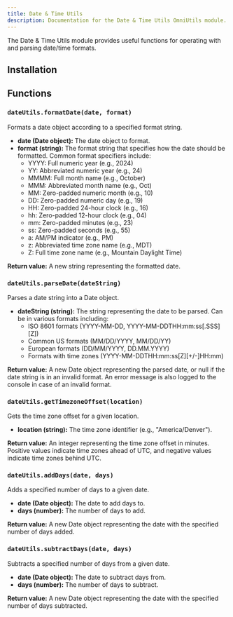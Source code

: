 ```yaml
---
title: Date & Time Utils
description: Documentation for the Date & Time Utils OmniUtils module.
---
```


The Date & Time Utils module provides useful functions for operating with and parsing date/time formats.

## Installation

## Functions

### `dateUtils.formatDate(date, format)`

Formats a date object according to a specified format string.

* **date (Date object):** The date object to format.
* **format (string):** The format string that specifies how the date should be formatted. Common format specifiers include:
    * YYYY: Full numeric year (e.g., 2024)
    * YY: Abbreviated numeric year (e.g., 24)
    * MMMM: Full month name (e.g., October)
    * MMM: Abbreviated month name (e.g., Oct)
    * MM: Zero-padded numeric month (e.g., 10)
    * DD: Zero-padded numeric day (e.g., 19)
    * HH: Zero-padded 24-hour clock (e.g., 16)
    * hh: Zero-padded 12-hour clock (e.g., 04)
    * mm: Zero-padded minutes (e.g., 23)
    * ss: Zero-padded seconds (e.g., 55)
    * a: AM/PM indicator (e.g., PM)
    * z: Abbreviated time zone name (e.g., MDT)
    * Z: Full time zone name (e.g., Mountain Daylight Time)

**Return value:** A new string representing the formatted date.

### `dateUtils.parseDate(dateString)`
Parses a date string into a Date object.

* **dateString (string):** The string representing the date to be parsed. Can be in various formats including:
    * ISO 8601 formats (YYYY-MM-DD, YYYY-MM-DDTHH:mm:ss[.SSS][Z])
    * Common US formats (MM/DD/YYYY, MM/DD/YY)
    * European formats (DD/MM/YYYY, DD.MM.YYYY)
    * Formats with time zones (YYYY-MM-DDTHH:mm:ss[Z][+/-]HH:mm)

**Return value:** A new Date object representing the parsed date, or null if the date string is in an invalid format. An error message is also logged to the console in case of an invalid format.

### `dateUtils.getTimezoneOffset(location)`
Gets the time zone offset for a given location.

* **location (string):** The time zone identifier (e.g., "America/Denver").

**Return value:** An integer representing the time zone offset in minutes. Positive values indicate time zones ahead of UTC, and negative values indicate time zones behind UTC.

### `dateUtils.addDays(date, days)`
Adds a specified number of days to a given date.

* **date (Date object):** The date to add days to.
* **days (number):** The number of days to add.

**Return value:** A new Date object representing the date with the specified number of days added.

### `dateUtils.subtractDays(date, days)`
Subtracts a specified number of days from a given date.

* **date (Date object):** The date to subtract days from.
* **days (number):** The number of days to subtract.

**Return value:** A new Date object representing the date with the specified number of days subtracted.


